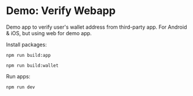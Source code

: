 # Demo: Verify Webapp

Demo app to verify user's wallet address from third-party app. For Android & iOS, but using web for demo app.

Install packages:

```npm run build:app```

```npm run build:wallet```

Run apps:

```npm run dev```
